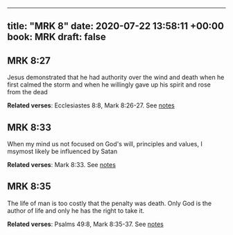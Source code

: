 
---
title: "MRK 8"
date: 2020-07-22 13:58:11 +00:00
book: MRK
draft: false
---

## MRK 8:27

Jesus demonstrated that he had authority over the wind and death when he first calmed the storm and when he willingly gave up his spirit and rose from the dead

**Related verses**: Ecclesiastes 8:8, Mark 8:26-27. See [notes](https://my.bible.com/notes/3479345387595883183)


## MRK 8:33

When my mind us not focused on God's will, principles and values, I msymost likely be influenced by Satan

**Related verses**: Mark 8:33. See [notes](https://my.bible.com/notes/3326324402329215655)


## MRK 8:35

The life of man is too costly that the penalty was death. Only God is the author of life and only he has the right to take it.

**Related verses**: Psalms 49:8, Mark 8:35-37. See [notes](https://my.bible.com/notes/3538617696839787100)

